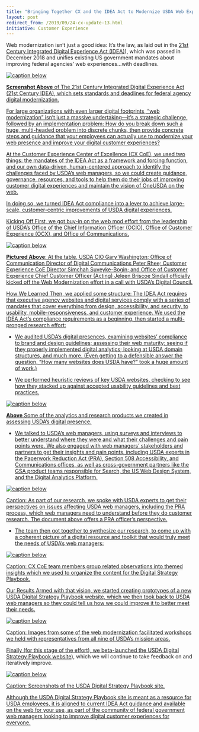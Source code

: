 ```yaml
---
title: "Bringing Together CX and the IDEA Act to Modernize USDA Web Experiences"
layout: post
redirect_from: /2019/09/24-cx-update-13.html
initiative: Customer Experience
---
```


Web modernization isn’t just a good idea: It’s the law, as laid out in the <a href="https://www.congress.gov/bill/115th-congress/house-bill/5759/text"> 21st Century Integrated Digital Experience Act (IDEA)</a>), which was passed in December 2018 and unifies existing US government mandates about improving federal agencies’ 
web experiences…with deadlines.

<a href="{{site.baseurl}}/images/IdeaAct.jpg" target="_blank" rel="noopener noreferrer">
<img src="{{site.baseurl}}/images/IdeaAct.jpg" alt="caption below">

**Screenshot Above** of The 21st Century Integrated Digital Experience Act (21st Century IDEA), which sets standards and deadlines for federal agency digital modernization.

For large organizations with even larger digital footprints, “web modernization” isn’t just a massive undertaking—it’s a strategic challenge, followed by an implementation problem: How do you break down such a huge, multi-headed problem into discrete chunks, then provide concrete steps and guidance that your employees can actually use to modernize your web presence and improve your digital customer experiences?

At the Customer Experience Center of Excellence (CX CoE), we used two things: the mandates of the IDEA Act as a framework and forcing function, and our own data-driven, human-centered approach to identify the challenges faced by USDA’s web managers, so we could create guidance, governance, resources, and tools to help them do their jobs of improving customer digital experiences and maintain the vision of OneUSDA on the web.

In doing so, we turned IDEA Act compliance into a lever to achieve large-scale, customer-centric improvements of USDA digital experiences.

Kicking Off
First, we got buy-in on the web mod effort from the leadership of USDA’s Office of the Chief Information Officer (OCIO), Office of Customer Experience (OCX), and Office of Communications.

<a href="{{site.baseurl}}/images/GaryandTeam.png" target="_blank" rel="noopener noreferrer">
<img src="{{site.baseurl}}/images/GaryandTeam.png" alt="caption below">

**Pictured Above**: At the table, USDA CIO Gary Washington; Office of Communication Director of Digital Communications Peter Rhee; Customer Experience CoE Director Simchah Suveyke-Bogin; and Office of Customer Experience Chief Customer Officer (Acting) Jeleen Briscoe Sindall officially kicked off the Web Modernization effort in a call with USDA’s Digital Council.

How We Learned
Then, we applied some structure: The IDEA Act requires that executive agency websites and digital services comply with a series of mandates that cover everything from design, accessibility, and security, to usability, mobile-responsiveness, and customer experience. We used the IDEA Act’s compliance requirements as a beginning, then started a multi-pronged research effort:

* We audited USDA’s digital presences, examining websites’ compliance to brand and design guidelines; assessing their web maturity; seeing if they properly implemented digital analytics; looking at USDA domain structures, and much more. (Even getting to a defensible answer the question, “How many websites does USDA have?” took a huge amount of work.)

* We performed heuristic reviews of key USDA websites, checking to see how they stacked up against accepted usability guidelines and best practices.

<a href="{{site.baseurl}}/images/WebModDeliverables.jpg" target="_blank" rel="noopener noreferrer">
<img src="{{site.baseurl}}/images/WebModDeliverables.jpg" alt="caption below">

**Above** Some of the analytics and research products we created in assessing USDA’s digital presence.

* We talked to USDA’s web managers, using surveys and interviews to better understand where they were and what their challenges and pain points were. We also engaged with web managers’ stakeholders and partners to get their insights and pain points, including USDA experts in the Paperwork Reduction Act (PRA), Section 508 Accessibility, and Communications offices, as well as cross-government partners like the GSA product teams responsible for Search, the US Web Design System, and the Digital Analytics Platform.

<a href="{{site.baseurl}}/images/5stagesofPRAgrief.jpg" target="_blank" rel="noopener noreferrer">
<img src="{{site.baseurl}}/images/5stagesofPRAgrief.jpg" alt="caption below">

Caption: As part of our research, we spoke with USDA experts to get their perspectives on issues affecting USDA web managers, including the PRA process, which web managers need to understand before they do customer research. The document above offers a PRA officer’s perspective.

* The team then got together to synthesize our research, to come up with a coherent picture of a digital resource and toolkit that would truly meet the needs of USDA’s web managers:

<a href="{{site.baseurl}}/images/CXCoETeam.png" target="_blank" rel="noopener noreferrer">
<img src="{{site.baseurl}}/images/CXCoETeam.png" alt="caption below">

Caption: CX CoE team members group related observations into themed insights which we used to organize the content for the Digital Strategy Playbook.

Our Results
Armed with that vision, we started creating prototypes of a new USDA Digital Strategy Playbook website, which we then took back to USDA web managers so they could tell us how we could improve it to better meet their needs.

<a href="{{site.baseurl}}/images/HighFidelityTesting.png" target="_blank" rel="noopener noreferrer">
<img src="{{site.baseurl}}/images/HighFidelityTesting.png" alt="caption below">

Caption: Images from some of the web modernization facilitated workshops we held with representatives from all nine of USDA’s mission areas.

Finally (for this stage of the effort), we beta-launched the  <a href="https://www.usda.gov/digital-strategy"> USDA Digital Strategy Playbook website</a>), which we will continue to take feedback on and iteratively improve.

<a href="{{site.baseurl}}/images/USDADigitalPlaybook.png" target="_blank" rel="noopener noreferrer">
<img src="{{site.baseurl}}/images/USDADigitalPlaybook.png" alt="caption below">

Caption: Screenshots of the USDA Digital Strategy Playbook site.

Although the USDA Digital Strategy Playbook site is meant as a resource for USDA employees, it is aligned to current IDEA Act guidance and available on the web for your use, as part of the community of federal government web managers looking to improve digital customer experiences for everyone.
